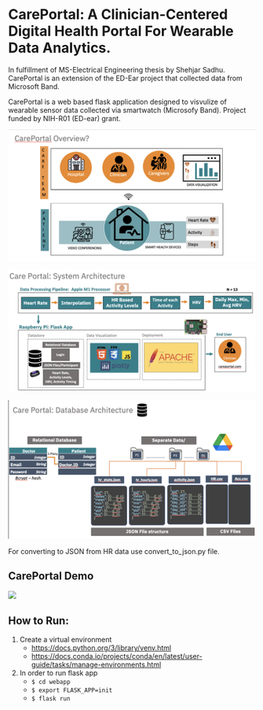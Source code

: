 
# CarePortal: A Clinician-Centered Digital Health Portal For Wearable Data Analytics. 


In fulfillment of MS-Electrical Engineering thesis by Shehjar Sadhu. CarePortal is an extension of the ED-Ear project that collected data from Microsoft Band. 

CarePortal is a web based flask application designed to visvulize of wearable sensor data collected via smartwatch (Microsofy Band). Project funded by NIH-R01 (ED-ear) grant.


![](/webapp/static/overview.png)

![](/webapp/static/systemarch.png)

![](/webapp/static/database_Arch.png)

For converting to JSON from HR data use convert_to_json.py file. 

## CarePortal Demo

![](/webapp/static/demo.gif)

## How to Run:
1. Create a virtual environment  
    * https://docs.python.org/3/library/venv.html
    * https://docs.conda.io/projects/conda/en/latest/user-guide/tasks/manage-environments.html
2. In order to run flask app 
   * `$ cd webapp`
   * `$ export FLASK_APP=init`
   * `$ flask run`